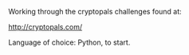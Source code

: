 Working through the cryptopals challenges found at:

http://cryptopals.com/

Language of choice: Python, to start.